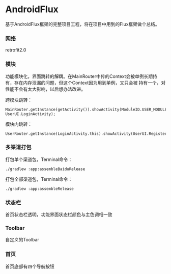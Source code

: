 # AndroidFlux
基于AndroidFlux框架的完整项目工程，将在项目中用到的Flux框架做个总结。

### 网络
retrofit2.0

### 模块
功能模块化，界面跳转的解耦。在MainRouter中传的Context会被单例长期持有，存在内存泄漏的问题，但这个Context因为用到单例，又只会被
持有一个，对性能不会有太大影响，以后想办法改进。

跨模块跳转：
```
MainRouter.getInstance(getActivity()).showActivity(ModuleID.USER_MODULE_ID, UserUI.LoginActivity);
```
模块内跳转：
```
UserRouter.getInstance(LoginActivity.this).showActivity(UserUI.RegisterActivity);
```

### 多渠道打包
打包单个渠道包，Terminal命令：
```
./gradlew :app:assembleBaiduRelease
```

打包全部渠道包，Terminal命令：
```
./gradlew :app:assembleRelease
```

### 状态栏
首页状态栏透明，功能界面状态栏颜色与主色调相一致

### Toolbar
自定义的Toolbar

### 首页
首页底部有四个导航按钮
